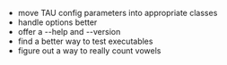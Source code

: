 - move TAU config parameters into appropriate classes
- handle options better
- offer a --help and --version
- find a better way to test executables
- figure out a way to really count vowels
